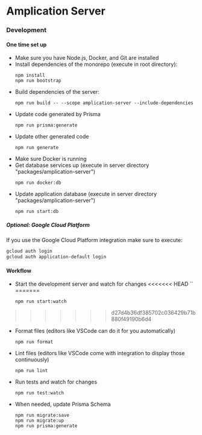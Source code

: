 # Amplication Server

### Development

#### One time set up

- Make sure you have Node.js, Docker, and Git are installed
- Install dependencies of the monorepo (execute in root directory):
  ```
  npm install
  npm run bootstrap
  ```
- Build dependencies of the server:
  ```
  npm run build -- --scope amplication-server --include-dependencies
  ```
- Update code generated by Prisma
  ```
  npm run prisma:generate
  ```
- Update other generated code
  ```
  npm run generate
  ```
- Make sure Docker is running
- Get database services up (execute in server directory "packages/amplication-server")
  ```
  npm run docker:db
  ```
- Update application database (execute in server directory "packages/amplication-server")
  ```
  npm run start:db
  ```

##### Optional: Google Cloud Platform

If you use the Google Cloud Platform integration make sure to execute:

```bash
gcloud auth login
gcloud auth application-default login
```

#### Workflow

- Start the development server and watch for changes
<<<<<<< HEAD
  ``
=======
  ```
  npm run start:watch
  ```
>>>>>>> d27d4b36df385702c036429b71b880f49190b6d4
- Format files (editors like VSCode can do it for you automatically)
  ```
  npm run format
  ```
- Lint files (editors like VSCode come with integration to display those continuously)
  ```
  npm run lint
  ```
- Run tests and watch for changes
  ```
  npm run test:watch
  ```
- When needed, update Prisma Schema
  ```
  npm run migrate:save
  npm run migrate:up
  npm run prisma:generate
  ```
